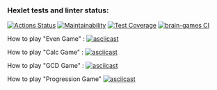 ### Hexlet tests and linter status:
[![Actions Status](https://github.com/sergeiwerty/php-project-lvl1/workflows/hexlet-check/badge.svg)](https://github.com/sergeiwerty/php-project-lvl1/actions)
[![Maintainability](https://api.codeclimate.com/v1/badges/a99a88d28ad37a79dbf6/maintainability)](https://codeclimate.com/github/codeclimate/codeclimate/maintainability)
[![Test Coverage](https://api.codeclimate.com/v1/badges/a99a88d28ad37a79dbf6/test_coverage)](https://codeclimate.com/github/codeclimate/codeclimate/test_coverage)
[![brain-games CI](https://github.com/sergeiwerty/php-project-lvl1/actions/workflows/my-action.yml/badge.svg)](https://github.com/sergeiwerty/php-project-lvl1/actions/workflows/my-action.yml)

How to play "Even Game" :
[![asciicast](https://asciinema.org/a/Qq6xr4etzndRD06oFucbGaTzA.svg)](https://asciinema.org/a/Qq6xr4etzndRD06oFucbGaTzA)

How to play "Calc Game" :
[![asciicast](https://asciinema.org/a/Pk0AM18pbPbiQQJ10sx92K6tx.svg)](https://asciinema.org/a/Pk0AM18pbPbiQQJ10sx92K6tx)

How to play "GCD Game" :
[![asciicast](https://asciinema.org/a/3LGqYtxby852LnGvElypCtGNI.svg)](https://asciinema.org/a/3LGqYtxby852LnGvElypCtGNI)

How to play "Progression Game"
[![asciicast](https://asciinema.org/a/DC6YcrhDSfM4m1sEJrsGjRfQE.svg)](https://asciinema.org/a/DC6YcrhDSfM4m1sEJrsGjRfQE)